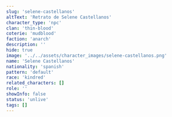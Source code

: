 ```yaml
---
slug: 'selene-castellanos'
altText: 'Retrato de Selene Castellanos'
character_type: 'npc'
clan: 'thin-blood'
coterie: 'mudblood'
faction: 'anarch'
description: ''
hide: true
image: '../../assets/character_images/selene-castellanos.png'
name: 'Selene Castellanos'
nationality: 'spanish'
pattern: 'default'
race: 'kindred'
related_characters: []
role: ''
showInfo: false
status: 'unlive'
tags: []
---
```

